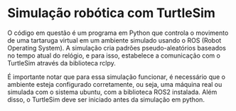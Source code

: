 # Simulação robótica com TurtleSim

O código em questão é um programa em Python que controla o movimento de uma tartaruga virtual em um
ambiente simulado usando o ROS (Robot Operating System). A simulação cria padrões pseudo-aleatórios
baseados no tempo atual do relógio, e para isso, estabelece a comunicação com o TurtleSim através da
biblioteca rclpy.

É importante notar que para essa simulação funcionar, é necessário que o ambiente esteja configurado
corretamente, ou seja, uma máquina real ou simulada com o sistema ubuntu, com a biblioteca ROS2
instalada. Além disso, o TurtleSim deve ser iniciado antes da simulação em python.

